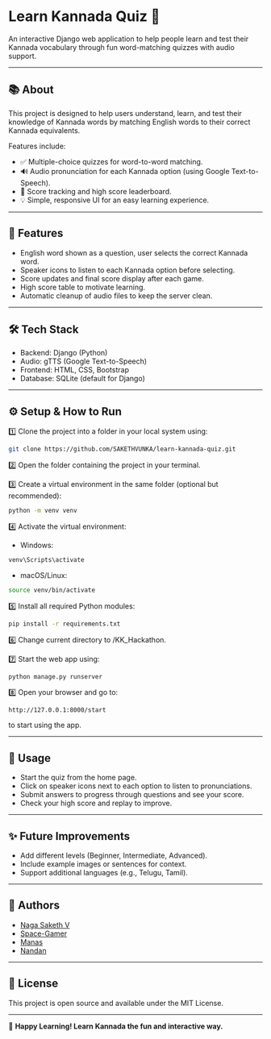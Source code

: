 # Learn Kannada Quiz 🌿

An interactive Django web application to help people learn and test their Kannada vocabulary through fun word-matching quizzes with audio support.

---

## 📚 About

This project is designed to help users understand, learn, and test their knowledge of Kannada words by matching English words to their correct Kannada equivalents.

Features include:
- ✅ Multiple-choice quizzes for word-to-word matching.
- 🔊 Audio pronunciation for each Kannada option (using Google Text-to-Speech).
- 🎯 Score tracking and high score leaderboard.
- 💡 Simple, responsive UI for an easy learning experience.

---

## 🚀 Features
- English word shown as a question, user selects the correct Kannada word.
- Speaker icons to listen to each Kannada option before selecting.
- Score updates and final score display after each game.
- High score table to motivate learning.
- Automatic cleanup of audio files to keep the server clean.

---

## 🛠️ Tech Stack
- Backend: Django (Python)
- Audio: gTTS (Google Text-to-Speech)
- Frontend: HTML, CSS, Bootstrap
- Database: SQLite (default for Django)

---

## ⚙️ Setup & How to Run

1️⃣ Clone the project into a folder in your local system using:
```bash
git clone https://github.com/SAKETHVUNKA/learn-kannada-quiz.git
```

2️⃣ Open the folder containing the project in your terminal.

3️⃣ Create a virtual environment in the same folder (optional but recommended):
```bash
python -m venv venv
```

4️⃣ Activate the virtual environment:
- Windows:
```bash
venv\Scripts\activate
```
- macOS/Linux:
```bash
source venv/bin/activate
```

5️⃣ Install all required Python modules:
```bash
pip install -r requirements.txt
```

6️⃣ Change current directory to /KK_Hackathon.

7️⃣ Start the web app using:
```bash
python manage.py runserver
```

8️⃣ Open your browser and go to:
```
http://127.0.0.1:8000/start
```
to start using the app.

---

## 💬 Usage
- Start the quiz from the home page.
- Click on speaker icons next to each option to listen to pronunciations.
- Submit answers to progress through questions and see your score.
- Check your high score and replay to improve.

---

## ✨ Future Improvements
- Add different levels (Beginner, Intermediate, Advanced).
- Include example images or sentences for context.
- Support additional languages (e.g., Telugu, Tamil).

---

## 👥 Authors

 - [Naga Saketh V](https://github.com/SAKETHVUNKA)
 - [Space-Gamer](https://github.com/Space-Gamer)
 - [Manas](https://github.com/Manas-Gowda)
 - [Nandan](https://github.com/NANDANNPRABHU)

---

## 📄 License
This project is open source and available under the MIT License.

---

🎉 **Happy Learning! Learn Kannada the fun and interactive way.**